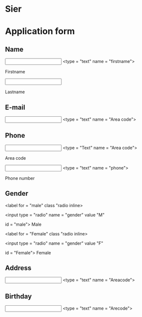 # Sier
<!DOCTYPE html>

<html>

<head>

 <title></title>

 <body>

 <div class = "Appform"><h1>Application form</h1></div>

 <div class = "name">

 <form>

 <div id = "name">

 <h2 class ="name"> Name</h2>

 <input class = "firsname"> <type = "text" name = "firstname">

 <label class = "firstlabel"> Firstname</label>

 <input class = "lastname"> <type t= "text" name = "lastname">

 <label class = "lastlabel"> Lastname</label>

 </div>

 <h2 class = "name"> E-mail</h2>

<input class = "code"> <type = "text" name = "Area code">

<h2 class = "name"> Phone</h2>

<input class = "code"> <type = "Text" name = "Area code">

<label class = "area code"> Area code </label>

<input class = "number"> <type = "text" name = "phone">

<label class = "Phone number"> Phone number</label>

</div>

<h2 class = "Name"> Gender</h2>

<label for = "male" class "radio inline>

<input type = "radio" name = "gender" value "M"

id = "male"> Male</label>

<label for = "Female" class "radio inline>

<input type = "radio" name = "gender" value "F"

id = "Female"> Female</label>

</div>

<h2 class = "name"> Address</h2>

<input class = "code"> <type = "text" name = "Areacode">

<h2 class = "name"> Birthday</h2>

<input class = "code"> <type = "text" name = "Arecode">
